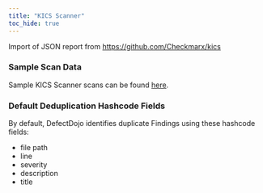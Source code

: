 ```yaml
---
title: "KICS Scanner"
toc_hide: true
---
```

Import of JSON report from <https://github.com/Checkmarx/kics>

### Sample Scan Data
Sample KICS Scanner scans can be found [here](https://github.com/DefectDojo/django-DefectDojo/tree/master/unittests/scans/kics).

### Default Deduplication Hashcode Fields
By default, DefectDojo identifies duplicate Findings using these hashcode fields:

- file path
- line
- severity
- description
- title
